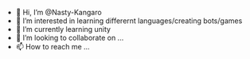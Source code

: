 - 👋 Hi, I’m @Nasty-Kangaro
- 👀 I’m interested in learning differernt languages/creating bots/games
- 🌱 I’m currently learning unity
- 💞️ I’m looking to collaborate on ...
- 📫 How to reach me ...

<!---
Nasty-Kangaro/Nasty-Kangaro is a ✨ special ✨ repository because its `README.md` (this file) appears on your GitHub profile.
You can click the Preview link to take a look at your changes.
--->
